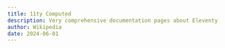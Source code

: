 ```yaml
---
title: 11ty Computed
description: Very comprehensive documentation pages about Eleventy
author: Wikipedia
date: 2024-06-01
---
```

